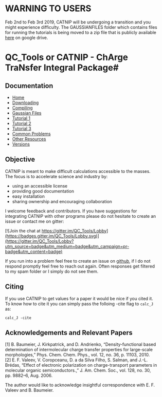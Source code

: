 # WARNING TO USERS

Feb 2nd to Feb 3rd 2019, CATNIP will be undergoing a transition and you might experience difficulty. The GAUSSIANFILES folder which contains files for running the tutorials is being moved to a zip file that is publicly available [here](https://drive.google.com/open?id=1C3CRQJxXyDgmEBgjvQ7_J4HzuS63ppQG) on google drive. 

# QC_Tools or CATNIP - ChArge TraNsfer Integral Package#

## Documentation

 * [Home](https://github.com/JoshuaSBrown/QC_Tools/wiki)
 * [Downloading](https://github.com/JoshuaSBrown/QC_Tools/wiki/1.-Downloading)
 * [Compiling](https://github.com/JoshuaSBrown/QC_Tools/wiki/2.-Compiling)
 * [Gaussian Files](https://github.com/JoshuaSBrown/QC_Tools/wiki/3.-Gaussian-Files)
 * [Tutorial 1](https://github.com/JoshuaSBrown/QC_Tools/wiki/4.-Tutorial-1)
 * [Tutorial 2](https://github.com/JoshuaSBrown/QC_Tools/wiki/5.-Tutorial-2)
 * [Tutorial 3](https://github.com/JoshuaSBrown/QC_Tools/wiki/6.-Tutorial-3)
 * [Common Problems](https://github.com/JoshuaSBrown/QC_Tools/wiki/7.-Common-Problems)
 * [Other Resources](https://github.com/JoshuaSBrown/QC_Tools/wiki/8.-Other-Resources)
 * [Versions](https://github.com/JoshuaSBrown/QC_Tools/wiki/9.-Versions)

## Objective

CATNIP is meant to make difficult calculations accessible to the masses. The focus is to accelerate science and industry by:
 * using an accessible license
 * providing good documentation
 * easy installation
 * sharing ownership and encouraging collaboration
 
I welcome feedback and contributors. If you have suggestions for integrating CATNIP with other programs please do not hesitate to create an issue or contact me on gitter:

[![Join the chat at https://gitter.im/QC_Tools/Lobby](https://badges.gitter.im/QC_Tools/Lobby.svg)](https://gitter.im/QC_Tools/Lobby?utm_source=badge&utm_medium=badge&utm_campaign=pr-badge&utm_content=badge)

If you run into a problem feel free to create an issue on [github](https://github.com/JoshuaSBrown/QC_Tools/issues), if I do not respond promptly feel free to reach out again. Often responses get filtered to my spam folder or I simply do not see them.

## Citing

If you use CATNIP to get values for a paper it would be nice if you cited it. To know how to cite it you can simply pass the folloing -cite flag to `calc_J` as:

```calc_J -cite```

## Acknowledgements and Relevant Papers

[1]	B. Baumeier, J. Kirkpatrick, and D. Andrienko, “Density-functional based determination of intermolecular charge transfer properties for large-scale morphologies,” Phys. Chem. Chem. Phys., vol. 12, no. 36, p. 11103, 2010.  
[2]	E. F. Valeev, V. Coropceanu, D. a da Silva Filho, S. Salman, and J.-L. Brédas, “Effect of electronic polarization on charge-transport parameters in molecular organic semiconductors.,” J. Am. Chem. Soc., vol. 128, no. 30, pp. 9882–6, Aug. 2006.  

The author would like to acknowledge insightful correspondence with E. F. Valeev and B. Baumeier. 
